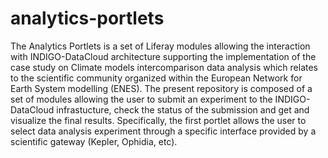# analytics-portlets

The Analytics Portlets is a set of Liferay modules allowing the interaction with INDIGO-DataCloud architecture supporting the implementation of the case study on Climate models intercomparison data analysis which relates to the scientific community organized within the European Network for Earth System modelling (ENES).
The present repository is composed of a set of modules allowing the user to submit an experiment to the INDIGO-DataCloud infrastucture, check the status of the submission and get and visualize the final results.
Specifically, the first portlet allows the user to select data analysis experiment through a specific interface provided by a scientific gateway (Kepler, Ophidia, etc).
